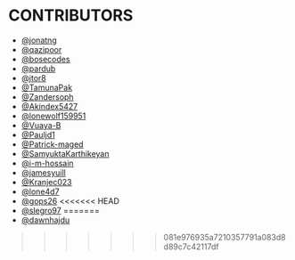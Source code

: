 # CONTRIBUTORS

- [@jonatng](https://github.com/jonatng)
- [@qazipoor](https://github.com/qazipoor)
- [@bosecodes](https://github.com/BOSE-git)
- [@pardub](https://github.com/pardub)
- [@jtor8](https://github.com/jtor8)
- [@TamunaPak](https://github.com/TamunaPak)
- [@Zandersoph](https://github.com/Zandersoph)
- [@Akindex5427](https://github.com/Akindex5427/)
- [@lonewolf159951](https://github.com/lonewolf159951)
- [@Vuaya-B](https://github.com/Vuaya-B)
- [@Pauljd1](https://github.com/Pauljd1)
- [@Patrick-maged](https://github.com/Patrick-maged)
- [@SamyuktaKarthikeyan](https://github.com/SamyuktaKarthikeyan)
- [@i-m-hossain](https://github.com/i-m-hossain)
- [@jamesyuill](https://github.com/jamesyuill)
- [@Kranjec023](https://github.com/Kranjec023)
- [@lone4d7](https://github.com/lone4d7)
- [@gops26](https://github.com/gops26)
<<<<<<< HEAD
- [@slegro97](https://github.com/slegro97)
=======
- [@dawnhajdu](https://github.com/dawnhajdu)
>>>>>>> 081e976935a7210357791a083d8d89c7c42117df
